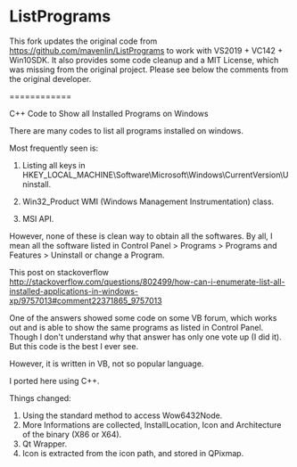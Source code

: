 ListPrograms
============

This fork updates the original code from https://github.com/mavenlin/ListPrograms to work with VS2019 + VC142 + Win10SDK.
It also provides some code cleanup and a MIT License, which was missing from the original project.
Please see below the comments from the original developer.

============

C++ Code to Show all Installed Programs on Windows

There are many codes to list all programs installed on windows.

Most frequently seen is:

1. Listing all keys in HKEY_LOCAL_MACHINE\Software\Microsoft\Windows\CurrentVersion\Uninstall.

2. Win32_Product WMI (Windows Management Instrumentation) class.

3. MSI API.

However, none of these is clean way to obtain all the softwares. By all, I mean all the software listed in Control Panel > Programs > Programs and Features > Uninstall or change a Program.

This post on stackoverflow http://stackoverflow.com/questions/802499/how-can-i-enumerate-list-all-installed-applications-in-windows-xp/9757013#comment22371865_9757013

One of the answers showed some code on some VB forum, which works out and is able to show the same programs as listed in Control Panel.
Though I don't understand why that answer has only one vote up (I did it). But this code is the best I ever see.

However, it is written in VB, not so popular language.

I ported here using C++.

Things changed:

1. Using the standard method to access Wow6432Node.
2. More Informations are collected, InstallLocation, Icon and Architecture of the binary (X86 or X64).
3. Qt Wrapper.
4. Icon is extracted from the icon path, and stored in QPixmap.
